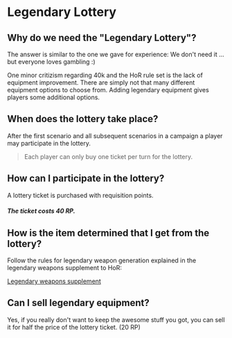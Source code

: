 # Legendary Lottery

## Why do we need the "Legendary Lottery"?

The answer is similar to the one we gave for experience:
We don't need it ... but everyone loves gambling :)

One minor critizism regarding 40k and the HoR rule set is the lack of equipment improvement. 
There are simply not that many different equipment options to choose from. 
Adding legendary equipment gives players some additional options. 

## When does the lottery take place?

After the first scenario and all subsequent scenarios in a campaign a player may participate in the lottery. 
> Each player can only buy one ticket per turn for the lottery.

## How can I participate in the lottery? 

A lottery ticket is purchased with requisition points.   
##### The ticket costs 40 RP.

## How is the item determined that I get from the lottery? 

Follow the rules for legendary weapon generation explained in the legendary weapons supplement to HoR:

[Legendary weapons supplement](http://heraldsofruin.net/wp-content/uploads/files/8th_edition/Rules/Legendary-Weapons-v1.1-1.pdf) 

## Can I sell legendary equipment?

Yes, if you really don't want to keep the awesome stuff you got, you can sell it for half the price of the lottery ticket. (20 RP) 
